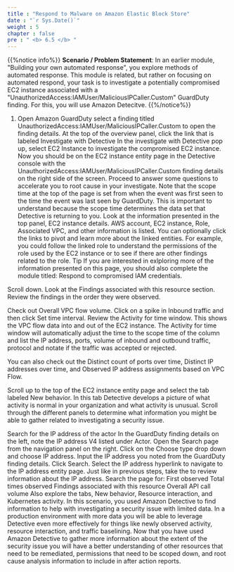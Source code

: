 ```yaml
---
title : "Respond to Malware on Amazon Elastic Block Store"
date : "`r Sys.Date()`"
weight : 5
chapter : false
pre : " <b> 6.5 </b> "
---
```

{{%notice info%}}
**Scenario / Problem Statement**: In an earlier module, "Building your own automated response", you explore methods of automated response. This module is related, but rather on focusing on automated respond, your task is to investigate a potentially compromised EC2 instance associated with a "UnauthorizedAccess:IAMUser/MaliciousIPCaller.Custom" GuardDuty finding. For this, you will use Amazon Detecitve.
{{%/notice%}}

1. Open Amazon GuardDuty select a finding titled UnauthorizedAccess:IAMUser/MaliciousIPCaller.Custom to open the finding details.
At the top of the overview panel, click the link that is labeled Investigate with Detective
In the investigate with Detective pop up, select EC2 Instance to investigate the compromised EC2 instance.
Now you should be on the EC2 instance entity page in the Detective console with the UnauthorizedAccess:IAMUser/MaliciousIPCaller.Custom finding details on the right side of the screen. Proceed to answer some questions to accelerate you to root cause in your investigate.
Note that the scope time at the top of the page is set from when the event was first seen to the time the event was last seen by GuardDuty. This is important to understand because the scope time determines the data set that Detective is returning to you.
Look at the information presented in the top panel, EC2 instance details. AWS account, EC2 instance, Role, Associated VPC, and other information is listed. You can optionally click the links to pivot and learn more about the linked entities. For example, you could follow the linked role to understand the permissions of the role used by the EC2 instance or to see if there are other findings related to the role.
Tip
If you are interested in exlploring more of the information presented on this page, you should also complete the module titled: Respond to compromised IAM credentials.

Scroll down. Look at the Findings associated with this resource section. Review the findings in the order they were observed.

Check out Overall VPC flow volume. Click on a spike in Inbound traffic and then click Set time interval. Review the Activity for time window. This shows the VPC flow data into and out of the EC2 instance. The Activity for time window will automatically adjust the time to the scope time of the column and list the IP address, ports, volume of inbound and outbound traffic, protocol and notate if the traffic was accepted or rejected.

You can also check out the Distinct count of ports over time, Distinct IP addresses over time, and Observed IP address assignments based on VPC Flow.

Scroll up to the top of the EC2 instance entity page and select the tab labeled New behavior. In this tab Detective develops a picture of what activity is normal in your organization and what activity is unusual. Scroll through the different panels to determine what information you might be able to gather related to investigating a security issue.

Search for the IP address of the actor
In the GuardDuty finding details on the left, note the IP address V4 listed under Actor.
Open the Search page from the navigation panel on the right.
Click on the Choose type drop down and choose IP address.
Input the IP address you noted from the GuardDuty finding details. Click Search.
Select the IP address hyperlink to navigate to the IP address entity page.
Just like in previous steps, take the to review information about the IP address. Search the page for:
First observed
Total times observed
Findings associated with this resource
Overall API call volume
Also explore the tabs, New behavior, Resource interaction, and Kubernetes activity.
In this scenario, you used Amazon Detective to find information to help with investigating a security issue with limited data. In a production environment with more data you will be able to leverage Detective even more effectively for things like newly observed activity, resource interaction, and traffic baselining. Now that you have used Amazon Detective to gather more information about the extent of the security issue you will have a better understanding of other resources that need to be remediated, permissions that need to be scoped down, and root cause analysis information to include in after action reports.
